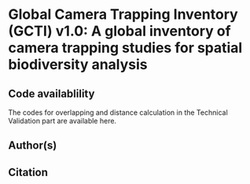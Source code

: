 # Global Camera Trapping Inventory (GCTI) v1.0: A global inventory of camera trapping studies for spatial biodiversity analysis

## Code availablility
The codes for overlapping and distance calculation in the Technical Validation part are available here.

## Author(s)



## Citation

